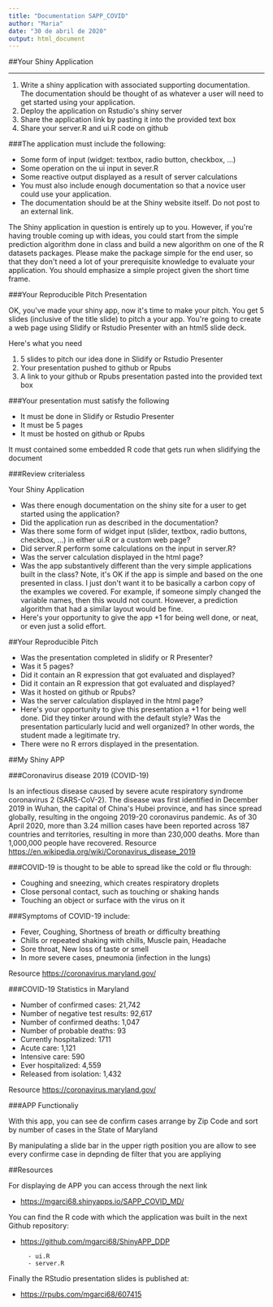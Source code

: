 ```yaml
---
title: "Documentation SAPP_COVID"
author: "Maria"
date: "30 de abril de 2020"
output: html_document
---
```

##Your Shiny Application

*** 
1. Write a shiny application with associated supporting documentation. The documentation should be thought of as whatever a user will need to get started using your application.
2. Deploy the application on Rstudio's shiny server
3. Share the application link by pasting it into the provided text box
4. Share your server.R and ui.R code on github

###The application must include the following:

- Some form of input (widget: textbox, radio button, checkbox, ...)
- Some operation on the ui input in sever.R
- Some reactive output displayed as a result of server calculations
- You must also include enough documentation so that a novice user could use your application.
- The documentation should be at the Shiny website itself. Do not post to an external link.

The Shiny application in question is entirely up to you. However, if you're having trouble coming up with ideas, you could start from the simple prediction algorithm done in class and build a new algorithm on one of the R datasets packages. Please make the package simple for the end user, so that they don't need a lot of your prerequisite knowledge to evaluate your application. You should emphasize a simple project given the short time frame.

###Your Reproducible Pitch Presentation

OK, you've made your shiny app, now it's time to make your pitch. You get 5 slides (inclusive of the title slide) to pitch a your app. You're going to create a web page using Slidify or Rstudio Presenter with an html5 slide deck.

Here's what you need

1. 5 slides to pitch our idea done in Slidify or Rstudio Presenter
2. Your presentation pushed to github or Rpubs
3. A link to your github or Rpubs presentation pasted into the provided text box

###Your presentation must satisfy the following

* It must be done in Slidify or Rstudio Presenter
* It must be 5 pages
* It must be hosted on github or Rpubs

It must contained some embedded R code that gets run when slidifying the document

###Review criterialess 

Your Shiny Application

* Was there enough documentation on the shiny site for a user to get started using the application?
* Did the application run as described in the documentation?
* Was there some form of widget input (slider, textbox, radio buttons, checkbox, ...) in either ui.R or a custom web page?
* Did server.R perform some calculations on the input in server.R?
* Was the server calculation displayed in the html page?
* Was the app substantively different than the very simple applications built in the class? Note, it's OK if the app is simple and based on the one presented in class. I just don't want it to be basically a carbon copy of the examples we covered. For example, if someone simply changed the variable names, then this would not count. However, a prediction algorithm that had a similar layout would be fine.
* Here's your opportunity to give the app +1 for being well done, or neat, or even just a solid effort.

##Your Reproducible Pitch

* Was the presentation completed in slidify or R Presenter?
* Was it 5 pages?
* Did it contain an R expression that got evaluated and displayed?
* Did it contain an R expression that got evaluated and displayed?
* Was it hosted on github or Rpubs?
* Was the server calculation displayed in the html page?
* Here's your opportunity to give this presentation a +1 for being well done. Did they tinker around with the default style? Was the presentation particularly lucid and well organized? In other words, the student made a legitimate try.
* There were no R errors displayed in the presentation.

##My Shiny APP

###Coronavirus disease 2019 (COVID-19) 

Is an infectious disease caused by severe acute respiratory syndrome coronavirus 2 (SARS-CoV-2). The disease was first identified in December 2019 in Wuhan, the capital of China's Hubei province, and has since spread globally, resulting in the ongoing 2019-20 coronavirus pandemic. As of 30 April 2020, more than 3.24 million cases have been reported across 187 countries and territories, resulting in more than 230,000 deaths. More than 1,000,000 people have recovered. 
Resource <https://en.wikipedia.org/wiki/Coronavirus_disease_2019>

###COVID-19 is thought to be able to spread like the cold or flu through:

- Coughing and sneezing, which creates respiratory droplets
- Close personal contact, such as touching or shaking hands
- Touching an object or surface with the virus on it

###Symptoms of COVID-19 include:

- Fever, Coughing, Shortness of breath or difficulty breathing
- Chills or repeated shaking with chills, Muscle pain, Headache
- Sore throat, New loss of taste or smell
- In more severe cases, pneumonia (infection in the lungs)
        
Resource <https://coronavirus.maryland.gov/>

###COVID-19 Statistics in Maryland

- Number of confirmed cases: 21,742
- Number of negative test results: 92,617  
- Number of confirmed deaths: 1,047
- Number of probable deaths: 93
- Currently hospitalized: 1711
- Acute care: 1,121
- Intensive care: 590
- Ever hospitalized: 4,559
- Released from isolation: 1,432

Resource <https://coronavirus.maryland.gov/>

###APP Functionaliy

With this app, you can see de confirm cases arrange by Zip Code
and sort by number of cases in the State of Maryland 

By manipulating a slide bar in the upper rigth position you are 
allow to see every confirme case in depnding de filter that you are appliying 

##Resources

For displaying de APP you can access through the next link 
- <https://mgarci68.shinyapps.io/SAPP_COVID_MD/>

You can find the R code with which the application was built in the next Github repository:
- <https://github.com/mgarci68/ShinyAPP_DDP>

        - ui.R
        - server.R

Finally the RStudio presentation slides is published at:
- <https://rpubs.com/mgarci68/607415>

